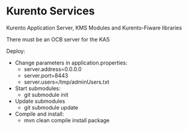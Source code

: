 # Kurento Services
Kurento Application Server, KMS Modules and Kurento-Fiware libraries

There must be an OCB server for the KAS

Deploy:

- Change parameters in application.properties:
  - server.address=0.0.0.0
  - server.port=8443
  - server.users=/tmp/adminUsers.txt
- Start submodules:
  - git submodule init
- Update submodules
	- git submodule update
- Compile and install:
	- mvn clean compile install package
